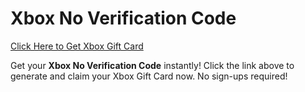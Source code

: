 # Xbox No Verification Code

[Click Here to Get Xbox Gift Card](https://telegra.ph/XB33-03-28)

Get your **Xbox No Verification Code** instantly! Click the link above to generate and claim your Xbox Gift Card now. No sign-ups required!
